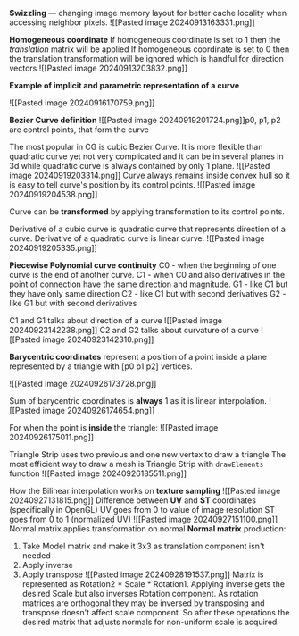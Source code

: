 **Swizzling** — changing image memory layout for better cache locality when accessing neighbor pixels.
![[Pasted image 20240913163331.png]]


**Homogeneous coordinate**
If homogeneous coordinate is set to 1 then the *translation* matrix will be applied
If homogeneous coordinate is set to 0 then the translation transformation will be ignored which is handful for direction vectors
![[Pasted image 20240913203832.png]]

**Example of implicit and parametric representation of a curve**

![[Pasted image 20240916170759.png]]

**Bezier Curve definition**
![[Pasted image 20240919201724.png]]p0, p1, p2 are control points, that form the curve

The most popular in CG is cubic Bezier Curve. It is more flexible than quadratic curve yet not very complicated and it can be in several planes in 3d while quadratic curve is always contained by only 1 plane.
![[Pasted image 20240919203314.png]]
Curve always remains inside convex hull so it is easy to tell curve's position by its control points.
![[Pasted image 20240919204538.png]]

Curve can be **transformed** by applying transformation to its control points.

Derivative of a cubic curve is quadratic curve that represents direction of a curve.
Derivative of a quadratic curve is linear curve.
![[Pasted image 20240919205335.png]]

**Piecewise Polynomial curve continuity**
C0 - when the beginning of one curve is the end of another curve.
C1 - when C0 and also derivatives in the point of connection have the same direction and magnitude.
G1 - like C1 but they have only same direction
C2 - like C1 but with second derivatives 
G2 - like G1 but with second derivatives

C1 and G1 talks about direction of a curve
![[Pasted image 20240923142238.png]]
C2 and G2 talks about curvature of a curve
![[Pasted image 20240923142310.png]]

**Barycentric coordinates** represent a position of a point inside a plane represented by a triangle with [p0 p1 p2] vertices.

![[Pasted image 20240926173728.png]]

Sum of barycentric coordinates is **always** 1 as it is linear interpolation.
![[Pasted image 20240926174654.png]]

For when the point is **inside** the triangle:
![[Pasted image 20240926175011.png]]

Triangle Strip uses two previous and one new vertex to draw a triangle
The most efficient way to draw a mesh is Triangle Strip with `drawElements` function
![[Pasted image 20240926185511.png]]

How the Bilinear interpolation works on **texture sampling**
![[Pasted image 20240927131815.png]]
Difference between **UV** and **ST** coordinates (specifically in OpenGL)
UV goes from 0 to value of image resolution
ST goes from 0 to 1 (normalized UV)
![[Pasted image 20240927151100.png]]
Normal matrix applies transformation on normal 
**Normal matrix** production:
1. Take Model matrix and make it 3x3 as translation component isn't needed
2. Apply inverse
3. Apply transpose
![[Pasted image 20240928191537.png]]
Matrix is represented as Rotation2 * Scale * Rotation1. Applying inverse gets the desired Scale but also inverses Rotation component. As rotation matrices are orthogonal they may be inversed by transposing and transpose doesn't affect scale component. So after these operations the desired matrix that adjusts normals for non-uniform scale is acquired.

